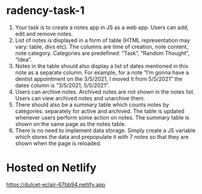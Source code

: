 # radency-task-1

1) Your task is to create a notes app in JS as a web app. Users can add, edit and remove notes.
2) List of notes is displayed in a form of table (HTML representation may vary: table, divs etc). The columns are time of creation, note content, note category. Categories are predefined: “Task”, “Random Thought”, “Idea”.
3) Notes in the table should also display a list of dates mentioned in this note as a separate column. For example, for a note “I’m gonna have a dentist appointment on the 3/5/2021, I moved it from 5/5/2021” the dates column is “3/5/2021, 5/5/2021”.
4) Users can archive notes. Archived notes are not shown in the notes list. Users can view archived notes and unarchive them.
5) There should also be a summary table which counts notes by categories: separately for active and archived. The table is updated whenever users perform some action on notes. The summary table is shown on the same page as the notes table.
6) There is no need to implement data storage. Simply create a JS variable which stores the data and prepopulate it with 7 notes so that they are shown when the page is reloaded.

# Hosted on Netlify
https://dulcet-eclair-67bb94.netlify.app
